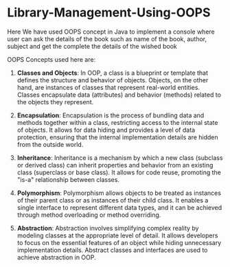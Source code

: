 # Library-Management-Using-OOPS

Here We have used OOPS concept in Java to implement a console where user can ask the details of the book such as name of the book, author, subject and get the complete the details of the wished book

OOPS Concepts used here are:
1. **Classes and Objects**: In OOP, a class is a blueprint or template that defines the structure and behavior of objects. Objects, on the other hand, are instances of classes that represent real-world entities. Classes encapsulate data (attributes) and behavior (methods) related to the objects they represent.

2. **Encapsulation**: Encapsulation is the process of bundling data and methods together within a class, restricting access to the internal state of objects. It allows for data hiding and provides a level of data protection, ensuring that the internal implementation details are hidden from the outside world.

3. **Inheritance**: Inheritance is a mechanism by which a new class (subclass or derived class) can inherit properties and behavior from an existing class (superclass or base class). It allows for code reuse, promoting the "is-a" relationship between classes.

4. **Polymorphism**: Polymorphism allows objects to be treated as instances of their parent class or as instances of their child class. It enables a single interface to represent different data types, and it can be achieved through method overloading or method overriding.

5. **Abstraction**: Abstraction involves simplifying complex reality by modeling classes at the appropriate level of detail. It allows developers to focus on the essential features of an object while hiding unnecessary implementation details. Abstract classes and interfaces are used to achieve abstraction in OOP.
